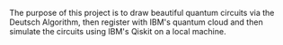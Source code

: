 The purpose of this project is to draw beautiful quantum circuits via the Deutsch Algorithm, then register with IBM's quantum cloud and then simulate the circuits using IBM's Qiskit on a local machine.
